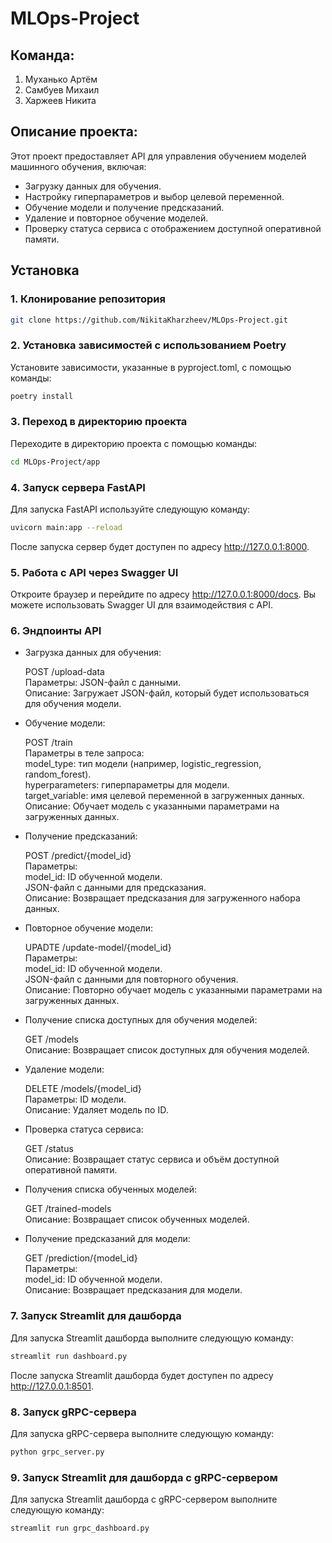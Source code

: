 # MLOps-Project
## Команда: 
1. Муханько Артём
2. Самбуев Михаил
3. Харжеев Никита

## Описание проекта:

Этот проект предоставляет API для управления обучением моделей машинного обучения, включая:
- Загрузку данных для обучения.
- Настройку гиперпараметров и выбор целевой переменной.
- Обучение модели и получение предсказаний.
- Удаление и повторное обучение моделей.
- Проверку статуса сервиса с отображением доступной оперативной памяти.

## Установка

### 1. Клонирование репозитория

```bash
git clone https://github.com/NikitaKharzheev/MLOps-Project.git
```

### 2. Установка зависимостей с использованием Poetry

Установите зависимости, указанные в pyproject.toml, с помощью команды:
```bash
poetry install
```

### 3. Переход в директорию проекта

Переходите в директорию проекта с помощью команды:
```bash
cd MLOps-Project/app
```

### 4. Запуск сервера FastAPI

Для запуска FastAPI используйте следующую команду:
```bash
uvicorn main:app --reload
```

После запуска сервер будет доступен по адресу http://127.0.0.1:8000.

### 5. Работа с API через Swagger UI

Откроите браузер и перейдите по адресу http://127.0.0.1:8000/docs. Вы можете использовать Swagger UI для взаимодействия с API.

### 6. Эндпоинты API

- Загрузка данных для обучения:

    POST /upload-data  
    Параметры: JSON-файл с данными.  
    Описание: Загружает JSON-файл, который будет использоваться для обучения модели.

- Обучение модели:

    POST /train  
    Параметры в теле запроса:  
    model_type: тип модели (например, logistic_regression, random_forest).  
    hyperparameters: гиперпараметры для модели.  
    target_variable: имя целевой переменной в загруженных данных.  
    Описание: Обучает модель с указанными параметрами на загруженных данных.

- Получение предсказаний:

    POST /predict/{model_id}  
    Параметры:  
    model_id: ID обученной модели.  
    JSON-файл с данными для предсказания.  
    Описание: Возвращает предсказания для загруженного набора данных.

- Повторное обучение модели:

    UPADTE /update-model/{model_id}  
    Параметры:  
    model_id: ID обученной модели.  
    JSON-файл с данными для повторного обучения.  
    Описание: Повторно обучает модель с указанными параметрами на загруженных данных.

- Получение списка доступных для обучения моделей:

    GET /models  
    Описание: Возвращает список доступных для обучения моделей.  

- Удаление модели:

    DELETE /models/{model_id}  
    Параметры: ID модели.  
    Описание: Удаляет модель по ID.

- Проверка статуса сервиса:

    GET /status  
    Описание: Возвращает статус сервиса и объём доступной оперативной памяти.

- Получения списка обученных моделей:

    GET /trained-models  
    Описание: Возвращает список обученных моделей.

- Получение предсказаний для модели:

    GET /prediction/{model_id}  
    Параметры:  
    model_id: ID обученной модели.  
    Описание: Возвращает предсказания для модели.

### 7. Запуск Streamlit для дашборда

Для запуска Streamlit дашборда выполните следующую команду:

```bash
streamlit run dashboard.py
```

После запуска Streamlit дашборда будет доступен по адресу http://127.0.0.1:8501.

### 8. Запуск gRPC-сервера

Для запуска gRPC-сервера выполните следующую команду:

```bash
python grpc_server.py
```

### 9. Запуск Streamlit для дашборда с gRPC-сервером

Для запуска Streamlit дашборда с gRPC-сервером выполните следующую команду:

```bash
streamlit run grpc_dashboard.py
```




